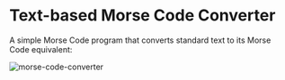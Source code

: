 # Text-based Morse Code Converter

A simple Morse Code program that converts standard text to its Morse Code equivalent:

![morse-code-converter](https://github.com/user-attachments/assets/325b8b72-f66f-47c7-8ee0-6f3f85bb86d8)

